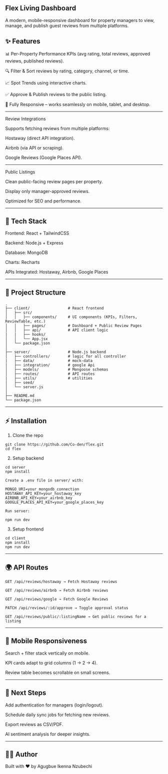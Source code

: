 ## Flex Living Dashboard

A modern, mobile-responsive dashboard for property managers to view, manage, and publish guest reviews from multiple platforms.

## ✨ Features

📊 Per-Property Performance KPIs (avg rating, total reviews, approved reviews, published reviews).

🔍 Filter & Sort reviews by rating, category, channel, or time.

📈 Spot Trends using interactive charts.

✅ Approve & Publish reviews to the public listing.

📱 Fully Responsive – works seamlessly on mobile, tablet, and desktop.

---

Review Integrations

Supports fetching reviews from multiple platforms:

Hostaway (direct API integration).

Airbnb (via API or scraping).

Google Reviews (Google Places API).

---

Public Listings

Clean public-facing review pages per property.

Display only manager-approved reviews.

Optimized for SEO and performance.



---

## 🚀 Tech Stack

Frontend: React + TailwindCSS

Backend: Node.js + Express

Database: MongoDB

Charts: Recharts

APIs Integrated: Hostaway, Airbnb, Google Places



---

## 📂 Project Structure

```
.
├── client/                 # React frontend
│   ├── src/
│   │   ├── components/     # UI components (KPIs, Filters, ReviewTable, etc.)
│   │   ├── pages/          # Dashboard + Public Review Pages
│   │   ├── api/            # API client logic
|   |   ├── hooks/           
│   │   └── App.jsx
│   └── package.json
│
├── server/                 # Node.js backend
│   ├── controllers/        # logic for all controller
|   ├── data/               # mock-data
|   ├── integration/        # google Api
│   ├── models/             # Mongoose schemas
│   ├── routes/             # API routes
|   ├── utils/              # utilities
│   ├── seed/               
│   └── server.js
│
├── README.md
└── package.json

```
---

## ⚡️ Installation

1. Clone the repo

```
git clone https://github.com/Co-den/flex.git
cd flex

```
2. Setup backend
```
cd server
npm install

Create a .env file in server/ with:

MONGO_URI=your_mongodb_connection
HOSTAWAY_API_KEY=your_hostaway_key
AIRBNB_API_KEY=your_airbnb_key
GOOGLE_PLACES_API_KEY=your_google_places_key

Run server:

npm run dev

```
3. Setup frontend

```
cd client
npm install
npm run dev

```

---

## 🌍 API Routes

```
GET /api/reviews/hostaway → Fetch Hostaway reviews

GET /api/reviews/airbnb → Fetch Airbnb reviews

GET /api/reviews/google → Fetch Google Reviews

PATCH /api/reviews/:id/approve → Toggle approval status

GET /api/reviews/public/:listingName → Get public reviews for a listing

```

---

## 📱 Mobile Responsiveness

Search + filter stack vertically on mobile.

KPI cards adapt to grid columns (1 → 2 → 4).

Review table becomes scrollable on small screens.



---

## 🔮 Next Steps

Add authentication for managers (login/logout).

Schedule daily sync jobs for fetching new reviews.

Export reviews as CSV/PDF.

AI sentiment analysis for deeper insights.



---

## 👨‍💻 Author

Built with ❤️ by Agugbue Ikenna Nzubechi 

